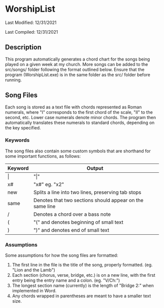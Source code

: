 # WorshipList
Last Modified: 12/31/2021

Last Compiled: 12/31/2021

## Description

This program automatically generates a chord chart for the songs being played on a given week at my church. More songs can be added to the src/songs/ folder following the format outlined below. Ensure that the program (WorshipList.exe) is in the same folder as the src/ folder before running.

## Song Files

Each song is stored as a text file with chords represented as Roman numerals, where "I" corresponds to the first chord of the scale, "II" to the 
second, etc. Lower case numerals denote minor chords. The program then automatically translates these numerals to standard chords, depending on 
the key specified. 

### Keywords

The song files also contain some custom symbols that are shorthand for some important functions, as follows:

| Keyword | Output |
|---|---|
|\||"\|"|
|x#|"x#" eg. "x2"|
|new|Splits a line into two lines, preserving tab stops|
|same|Denotes that two sections should appear on the same line|
|/|Denotes a chord over a bass note|
|(|"(" and denotes beginning of small text|
|)|")" and denotes end of small text|

### Assumptions

Some assumptions for how the song files are formatted:
1) The first line in the file is the title of the song, properly formatted. (eg. "Lion and the Lamb")
2) Each section (chorus, verse, bridge, etc.) is on a new line, with the first entry being the entry name and a colon. (eg. "V/Ch:")
3) The longest section name (currently) is the length of "Bridge 2:" when implemented in Word.
4) Any chords wrapped in parentheses are meant to have a smaller text size.

